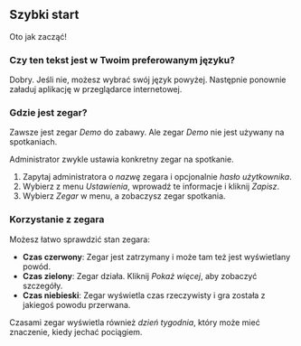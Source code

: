 ﻿## Szybki start
Oto jak zacząć!

### Czy ten tekst jest w Twoim preferowanym języku?
Dobry.
Jeśli nie, możesz wybrać swój język powyżej.
Następnie ponownie załaduj aplikację w przeglądarce internetowej.

### Gdzie jest zegar?
Zawsze jest zegar *Demo* do zabawy.
Ale zegar *Demo* nie jest używany na spotkaniach.

Administrator zwykle ustawia konkretny zegar na spotkanie.
1. Zapytaj administratora o *nazwę* zegara i opcjonalnie *hasło użytkownika*.
2. Wybierz z menu *Ustawienia*, wprowadź te informacje i kliknij *Zapisz*.
3. Wybierz *Zegar* w menu, a zobaczysz zegar spotkania.

### Korzystanie z zegara
Możesz łatwo sprawdzić stan zegara:
* **Czas czerwony**: Zegar jest zatrzymany i może tam też jest wyświetlany powód.
* **Czas zielony**: Zegar działa. Kliknij *Pokaż więcej*, aby zobaczyć szczegóły.
* **Czas niebieski**: Zegar wyświetla czas rzeczywisty i gra została z jakiegoś powodu przerwana.

Czasami zegar wyświetla również *dzień tygodnia*, który może mieć znaczenie, kiedy jechać pociągiem.